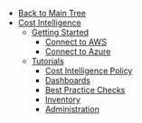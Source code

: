 <!-- Table of Contents -->

- <a href="/" class="sidebar-home"><i data-feather="arrow-left" class="sidebar-back-icon"></i>Back to Main Tree</a>
- [Cost Intelligence](cost-intelligence/)
  - [Getting Started](cost-intelligence/get-started/)
    - [Connect to AWS](cost-intelligence/get-started/connect-aws)
    - [Connect to Azure](cost-intelligence/get-started/connect-azure)
  - [Tutorials](cost-intelligence/tutorials/)
    - [Cost Intelligence Policy](cost-intelligence/tutorials/cost-intelligence-policy/)
    - [Dashboards](cost-intelligence/tutorials/dashboard/)
    - [Best Practice Checks](cost-intelligence/tutorials/best-practice-checks/)
    - [Inventory](cost-intelligence/tutorials/inventory)
    - [Administration](cost-intelligence/tutorials/administration/)

